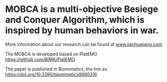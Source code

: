 # MOBCA is a multi-objective Besiege and Conquer Algorithm, which is inspired by human behaviors in war.
More information about our research can be found at www.jianhuajiang.com

The MOBCA is developed based on PlatEMO https://github.com/BIMK/PlatEMO

The paper is published in Biomimetics, the link as: https://doi.org/10.3390/biomimetics9060316

